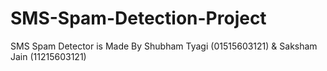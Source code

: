 # SMS-Spam-Detection-Project
SMS Spam Detector is Made By Shubham Tyagi (01515603121) &amp; Saksham Jain (11215603121) 
